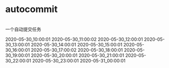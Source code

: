 #  autocommit
<br>
一个自动提交任务

<br>

2020-05-30_10:00:01
2020-05-30_11:00:02
2020-05-30_12:00:01
2020-05-30_13:00:01
2020-05-30_14:00:01
2020-05-30_15:00:01
2020-05-30_16:00:01
2020-05-30_17:00:02
2020-05-30_18:00:01
2020-05-30_19:00:01
2020-05-30_20:00:01
2020-05-30_21:00:01
2020-05-30_22:00:01
2020-05-30_23:00:01
2020-05-31_00:00:01
